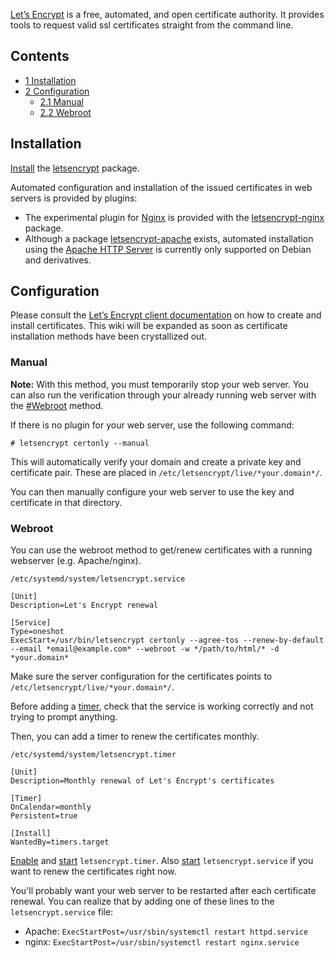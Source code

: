 [Let’s Encrypt](https://letsencrypt.org/) is a free, automated, and open certificate authority. It provides tools to request valid ssl certificates straight from the command line.

## Contents

*   [1 Installation](#Installation)
*   [2 Configuration](#Configuration)
    *   [2.1 Manual](#Manual)
    *   [2.2 Webroot](#Webroot)

## Installation

[Install](/index.php/Install "Install") the [letsencrypt](https://www.archlinux.org/packages/?name=letsencrypt) package.

Automated configuration and installation of the issued certificates in web servers is provided by plugins:

*   The experimental plugin for [Nginx](/index.php/Nginx "Nginx") is provided with the [letsencrypt-nginx](https://www.archlinux.org/packages/?name=letsencrypt-nginx) package.
*   Although a package [letsencrypt-apache](https://www.archlinux.org/packages/?name=letsencrypt-apache) exists, automated installation using the [Apache HTTP Server](/index.php/Apache_HTTP_Server "Apache HTTP Server") is currently only supported on Debian and derivatives.

## Configuration

Please consult the [Let’s Encrypt client documentation](https://letsencrypt.readthedocs.org/en/latest/) on how to create and install certificates. This wiki will be expanded as soon as certificate installation methods have been crystallized out.

### Manual

**Note:** With this method, you must temporarily stop your web server. You can also run the verification through your already running web server with the [#Webroot](#Webroot) method.

If there is no plugin for your web server, use the following command:

```
# letsencrypt certonly --manual

```

This will automatically verify your domain and create a private key and certificate pair. These are placed in `/etc/letsencrypt/live/*your.domain*/`.

You can then manually configure your web server to use the key and certificate in that directory.

### Webroot

You can use the webroot method to get/renew certificates with a running webserver (e.g. Apache/nginx).

 `/etc/systemd/system/letsencrypt.service` 
```
[Unit]
Description=Let's Encrypt renewal

[Service]
Type=oneshot
ExecStart=/usr/bin/letsencrypt certonly --agree-tos --renew-by-default --email *email@example.com* --webroot -w */path/to/html/* -d *your.domain*
```

Make sure the server configuration for the certificates points to `/etc/letsencrypt/live/*your.domain*/`.

Before adding a [timer](/index.php/Systemd/Timers "Systemd/Timers"), check that the service is working correctly and not trying to prompt anything.

Then, you can add a timer to renew the certificates monthly.

 `/etc/systemd/system/letsencrypt.timer` 
```
[Unit]
Description=Monthly renewal of Let's Encrypt's certificates

[Timer]
OnCalendar=monthly
Persistent=true

[Install]
WantedBy=timers.target
```

[Enable](/index.php/Enable "Enable") and [start](/index.php/Start "Start") `letsencrypt.timer`. Also [start](/index.php/Start "Start") `letsencrypt.service` if you want to renew the certificates right now.

You'll probably want your web server to be restarted after each certificate renewal. You can realize that by adding one of these lines to the `letsencrypt.service` file:

*   Apache: `ExecStartPost=/usr/sbin/systemctl restart httpd.service`
*   nginx: `ExecStartPost=/usr/sbin/systemctl restart nginx.service`